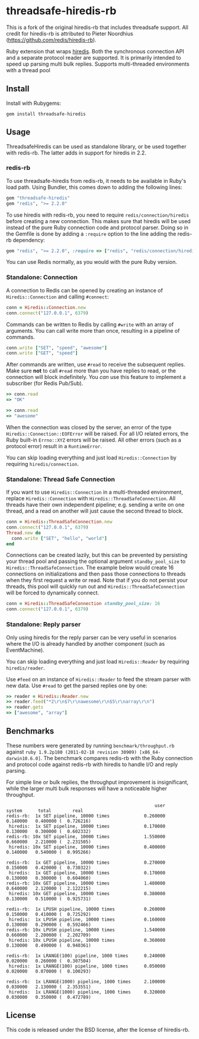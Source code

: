 # threadsafe-hiredis-rb
This is a fork of the original hiredis-rb that includes threadsafe support.  All credit for hiredis-rb is attributed to Pieter Noordhius (https://github.com/redis/hiredis-rb).

Ruby extension that wraps [hiredis](http://github.com/redis/hiredis). Both
the synchronous connection API and a separate protocol reader are supported.
It is primarily intended to speed up parsing multi bulk replies.  Supports
multi-threaded environments with a thread pool

## Install

Install with Rubygems:

    gem install threadsafe-hiredis

## Usage

ThreadsafeHiredis can be used as standalone library, or be used together with redis-rb.
The latter adds in support for hiredis in 2.2.

### redis-rb

To use threadsafe-hiredis from redis-rb, it needs to be available in Ruby's load path.
Using Bundler, this comes down to adding the following lines:

``` ruby
gem "threadsafe-hiredis"
gem "redis", ">= 2.2.0"
```

To use hiredis with redis-rb, you need to require `redis/connection/hiredis`
before creating a new connection. This makes sure that hiredis will be used
instead of the pure Ruby connection code and protocol parser. Doing so in the
Gemfile is done by adding a `:require` option to the line adding the redis-rb
dependency:

``` ruby
gem "redis", ">= 2.2.0", :require => ["redis", "redis/connection/hiredis"]
```

You can use Redis normally, as you would with the pure Ruby version.

### Standalone: Connection

A connection to Redis can be opened by creating an instance of
`Hiredis::Connection` and calling `#connect`:

``` ruby
conn = Hiredis::Connection.new
conn.connect("127.0.0.1", 6379)
```

Commands can be written to Redis by calling `#write` with an array of
arguments. You can call write more than once, resulting in a pipeline of
commands.

``` ruby
conn.write ["SET", "speed", "awesome"]
conn.write ["GET", "speed"]
```

After commands are written, use `#read` to receive the subsequent replies.
Make sure **not** to call `#read` more than you have replies to read, or
the connection will block indefinitely. You _can_ use this feature
to implement a subscriber (for Redis Pub/Sub).

``` ruby
>> conn.read
=> "OK"

>> conn.read
=> "awesome"
```

When the connection was closed by the server, an error of the type
`Hiredis::Connection::EOFError` will be raised. For all I/O related errors,
the Ruby built-in `Errno::XYZ` errors will be raised. All other errors
(such as a protocol error) result in a `RuntimeError`.

You can skip loading everything and just load `Hiredis::Connection` by
requiring `hiredis/connection`.

### Standalone: Thread Safe Connection
If you want to use `Hiredis::Connection` in a multi-threaded environment, replace `Hiredis::Connection` with `Hiredis::ThreadSafeConnection`.  All threads have their own independent pipeline; e.g. sending a write on one thread, and a read on another will just cause the second thread to block. 

``` ruby
conn = Hiredis::ThreadSafeConnection.new
conn.connect("127.0.0.1", 6379)
Thread.new do
  conn.write ["SET", "hello", "world"]
end
```

Connections can be created lazily, but this can be prevented by persisting your thread pool and passing the optional argument `standby_pool_size` to ``Hiredis::ThreadSafeConnection``.  The example below would create 16 connections on initializations and then pass those connections to threads when they first request a write or read.  Note that if you do not persist your threads, this pool will quickly run out and ``Hiredis::ThreadSafeConnection`` will be forced to dynamically connect.

``` ruby
conn = Hiredis::ThreadSafeConnection standby_pool_size: 16
conn.connect("127.0.0.1", 6379)
```


### Standalone: Reply parser

Only using hiredis for the reply parser can be very useful in scenarios
where the I/O is already handled by another component (such as EventMachine).

You can skip loading everything and just load `Hiredis::Reader` by requiring
`hiredis/reader`.

Use `#feed` on an instance of `Hiredis::Reader` to feed the stream parser with
new data. Use `#read` to get the parsed replies one by one:

``` ruby
>> reader = Hiredis::Reader.new
>> reader.feed("*2\r\n$7\r\nawesome\r\n$5\r\narray\r\n")
>> reader.gets
=> ["awesome", "array"]
```

## Benchmarks

These numbers were generated by running `benchmark/throughput.rb` against
`ruby 1.9.2p180 (2011-02-18 revision 30909) [x86_64-darwin10.6.0]`. The
benchmark compares redis-rb with the Ruby connection and protocol code against
redis-rb with hiredis to handle I/O and reply parsing.

For simple line or bulk replies, the throughput improvement is insignificant,
while the larger multi bulk responses will have a noticeable higher throughput.

                                                            user     system      total        real
    redis-rb:  1x SET pipeline, 10000 times             0.260000   0.140000   0.400000 (  0.726216)
     hiredis:  1x SET pipeline, 10000 times             0.170000   0.130000   0.300000 (  0.602332)
    redis-rb: 10x SET pipeline, 10000 times             1.550000   0.660000   2.210000 (  2.231505)
     hiredis: 10x SET pipeline, 10000 times             0.400000   0.140000   0.540000 (  0.995266)

    redis-rb:  1x GET pipeline, 10000 times             0.270000   0.150000   0.420000 (  0.730322)
     hiredis:  1x GET pipeline, 10000 times             0.170000   0.130000   0.300000 (  0.604060)
    redis-rb: 10x GET pipeline, 10000 times             1.480000   0.640000   2.120000 (  2.122215)
     hiredis: 10x GET pipeline, 10000 times             0.380000   0.130000   0.510000 (  0.925731)

    redis-rb:  1x LPUSH pipeline, 10000 times           0.260000   0.150000   0.410000 (  0.725292)
     hiredis:  1x LPUSH pipeline, 10000 times           0.160000   0.130000   0.290000 (  0.592466)
    redis-rb: 10x LPUSH pipeline, 10000 times           1.540000   0.660000   2.200000 (  2.202709)
     hiredis: 10x LPUSH pipeline, 10000 times           0.360000   0.130000   0.490000 (  0.940361)

    redis-rb:  1x LRANGE(100) pipeline, 1000 times      0.240000   0.020000   0.260000 (  0.307504)
     hiredis:  1x LRANGE(100) pipeline, 1000 times      0.050000   0.020000   0.070000 (  0.100293)

    redis-rb:  1x LRANGE(1000) pipeline, 1000 times     2.100000   0.030000   2.130000 (  2.353551)
     hiredis:  1x LRANGE(1000) pipeline, 1000 times     0.320000   0.030000   0.350000 (  0.472789)

## License

This code is released under the BSD license, after the license of hiredis-rb.
